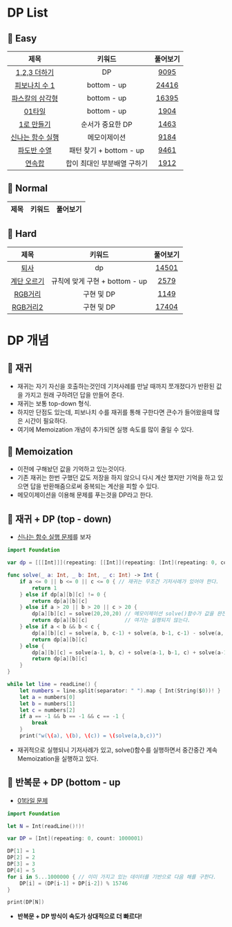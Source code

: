 # DP List

## 🍎 Easy
| 제목 | 키워드 | 풀어보기 |
| :-: | :-: | :-: |
| [1,2,3 더하기](https://github.com/KayAhn0126/SwiftCT/tree/main/DP/AddingOneTwoThree) | DP | [9095](https://www.acmicpc.net/problem/9095) |
| [피보나치 수 1](https://github.com/KayAhn0126/SwiftCT/tree/main/DP/FibonacciNumber) | bottom - up | [24416](https://www.acmicpc.net/problem/24416) |
| [파스칼의 삼각형](https://github.com/KayAhn0126/SwiftCT/tree/main/DP/PascalsTriangle) | bottom - up | [16395](https://www.acmicpc.net/problem/16395) |
| [01타일](https://github.com/KayAhn0126/SwiftCT/tree/main/DP/01Tile) | bottom - up | [1904](https://www.acmicpc.net/problem/1904) |
| [1로 만들기](https://github.com/KayAhn0126/SwiftCT/tree/main/DP/MakeToOne) | 순서가 중요한 DP | [1463](https://www.acmicpc.net/problem/1463) |
| [신나는 함수 실행](https://github.com/KayAhn0126/SwiftCT/tree/main/DP/ExcitingFunctionExecution) | 메모이제이션 | [9184](https://www.acmicpc.net/problem/9184) |
| [파도반 수열](https://github.com/KayAhn0126/SwiftCT/tree/main/DP/PadovanSequence) | 패턴 찾기 + bottom - up | [9461](https://www.acmicpc.net/problem/9461) |
| [연속합](https://github.com/KayAhn0126/SwiftCT/tree/main/DP/ConsecutiveSum) | 합이 최대인 부분배열 구하기 | [1912](https://www.acmicpc.net/problem/1912) |

## 🍎 Normal
| 제목 | 키워드 | 풀어보기 |
| :-: | :-: | :-: |

## 🍎 Hard
| 제목 | 키워드 | 풀어보기 |
| :-: | :-: | :-: |
| [퇴사](https://github.com/KayAhn0126/SwiftCT/tree/main/DP/Quit) | dp | [14501](https://www.acmicpc.net/problem/14501) |
| [계단 오르기](https://github.com/KayAhn0126/SwiftCT/tree/main/DP/ClimbingStairs) | 규칙에 맞게 구현 + bottom - up | [2579](https://www.acmicpc.net/problem/2579) |
| [RGB거리](https://github.com/KayAhn0126/SwiftCT/tree/main/DP/RGBStreet) | 구현 및 DP | [1149](https://www.acmicpc.net/problem/1149) |
| [RGB거리2](https://github.com/KayAhn0126/SwiftCT/tree/main/DP/RGBStreet2) | 구현 및 DP | [17404](https://www.acmicpc.net/problem/17404) |

# DP 개념

## 🍎 재귀
- 재귀는 자기 자신을 호출하는것인데 기저사례를 만날 때까지 쪼개졌다가 반환된 값을 가지고 원래 구하려던 답을 만들어 준다.
- 재귀는 보통 top-down 형식.
- 하지만 단점도 있는데, 피보나치 수를 재귀를 통해 구한다면 큰수가 들어왔을때 많은 시간이 필요하다.
- 여기에 Memoization 개념이 추가되면 실행 속도를 많이 줄일 수 있다.

## 🍎 Memoization
- 이전에 구해놨던 값을 기억하고 있는것이다.
- 기존 재귀는 한번 구했던 값도 저장을 하지 않으니 다시 계산 했지만 기억을 하고 있으면 답을 반환해줌으로써 중복되는 계산을 피할 수 있다.
- 메모이제이션을 이용해 문제를 푸는것을 DP라고 한다.

## 🍎 재귀 + DP (top - down)
- [신나는 함수 실행 문제](https://github.com/KayAhn0126/SwiftCT/tree/main/DP/ExcitingFunctionExecution)를 보자
```swift
import Foundation

var dp = [[[Int]]](repeating: [[Int]](repeating: [Int](repeating: 0, count: 51), count: 51), count: 51)

func solve(_ a: Int, _ b: Int, _ c: Int) -> Int {
    if a <= 0 || b <= 0 || c <= 0 { // 재귀는 무조건 기저사례가 있어야 한다.
        return 1
    } else if dp[a][b][c] != 0 {
        return dp[a][b][c]
    } else if a > 20 || b > 20 || c > 20 {
        dp[a][b][c] = solve(20,20,20) // 메모이제이션 solve()함수가 값을 완전히 받아오기 전까지
        return dp[a][b][c]            // 여기는 실행되지 않는다.
    } else if a < b && b < c {
        dp[a][b][c] = solve(a, b, c-1) + solve(a, b-1, c-1) - solve(a, b-1, c)
        return dp[a][b][c]
    } else {
        dp[a][b][c] = solve(a-1, b, c) + solve(a-1, b-1, c) + solve(a-1, b, c-1) - solve(a-1, b-1, c-1)
        return dp[a][b][c]
    }
}

while let line = readLine() {
    let numbers = line.split(separator: " ").map { Int(String($0))! }
    let a = numbers[0]
    let b = numbers[1]
    let c = numbers[2]
    if a == -1 && b == -1 && c == -1 {
        break
    }
    print("w(\(a), \(b), \(c)) = \(solve(a,b,c))")
```
- 재귀적으로 실행되니 기저사례가 있고, solve()함수를 실행하면서 중간중간 계속 Memoization을 실행하고 있다.

## 🍎 반복문 + DP (bottom - up
- [01타일 문제](https://github.com/KayAhn0126/SwiftCT/tree/main/DP/01Tile)
```swift
import Foundation

let N = Int(readLine()!)!

var DP = [Int](repeating: 0, count: 1000001)

DP[1] = 1
DP[2] = 2
DP[3] = 3
DP[4] = 5
for i in 5...1000000 { // 이미 가지고 있는 데이터를 기반으로 다음 해를 구한다.
    DP[i] = (DP[i-1] + DP[i-2]) % 15746
}

print(DP[N])
```
- **반복문 + DP 방식이 속도가 상대적으로 더 빠르다!**

